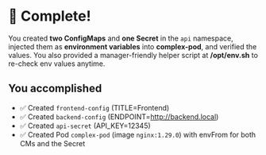# 🎉 Complete!

You created **two ConfigMaps** and **one Secret** in the `api` namespace, injected them as **environment variables** into **complex-pod**, and verified the values. You also provided a manager-friendly helper script at **/opt/env.sh** to re-check env values anytime.

## You accomplished
- ✅ Created `frontend-config` (TITLE=Frontend)
- ✅ Created `backend-config` (ENDPOINT=http://backend.local)
- ✅ Created `api-secret` (API_KEY=12345)
- ✅ Created Pod `complex-pod` (image `nginx:1.29.0`) with envFrom for both CMs and the Secret
